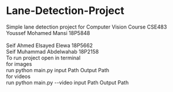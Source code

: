 # Lane-Detection-Project
Simple lane detection project for Computer Vision Course CSE483 
<br>Youssef Mohamed Mansi 18P5848<br>
<br>Seif Ahmed Elsayed Elewa 18P5662<br>
Seif Muhammad Abdelwahab 18P2158<br>
To run project open in terminal 
<br>for images<br>
run python main.py input Path Output Path
<br>for videos<br>
run python main.py --video input Path Output Path
